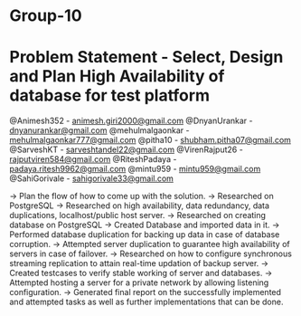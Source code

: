 # Group-10
# Problem Statement - Select, Design and Plan High Availability of database for test platform

@Animesh352 - animesh.giri2000@gmail.com
@DnyanUrankar - dnyanurankar@gmail.com
@mehulmalgaonkar - mehulmalgaonkar777@gmail.com
@pitha10 - shubham.pitha07@gmail.com
@SarveshKT - sarveshtandel22@gmail.com
@VirenRajput26 - rajputviren584@gmail.com
@RiteshPadaya - padaya.ritesh9962@gmail.com
@mintu959 - mintu959@gmail.com
@SahiGorivale - sahigorivale33@gmail.com


-> Plan the flow of how to come up with the solution.
-> Researched on PostgreSQL
-> Researched on high availability, data redundancy, data duplications, localhost/public host server.
-> Researched on creating database on PostgreSQL
-> Created Database and imported data in it.
-> Performed database duplication for backing up data in case of database corruption.
-> Attempted server duplication to guarantee high availability of servers in case of failover.
-> Researched on how  to configure synchronous streaming replication to attain real-time updation of backup server.
-> Created testcases to verify stable working of server and databases.
-> Attempted hosting a server for a private network by allowing listening configuration.
-> Generated final report on the successfully implemented and attempted tasks as well as further implementations that can be done.
